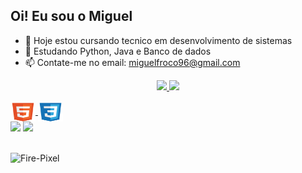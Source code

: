 ## Oi! Eu sou o Miguel

- 🔭 Hoje estou cursando tecnico em desenvolvimento de sistemas
- 🌱 Estudando Python, Java e Banco de dados
- 📫 Contate-me no email: miguelfroco96@gmail.com



<div align="center">
  <a href="https://github.com/Bosssx">
  <img height="180em" src="https://github-readme-stats.vercel.app/api?username=Bosssx&show_icons=true&theme=dracula&include_all_commits=true&count_private=true"/>
  <img height="180em" src="https://github-readme-stats.vercel.app/api/top-langs/?username=Bosssx&layout=compact&langs_count=7&theme=dracula"/>

  </div>

<div style="display: inline_block"><br>
 
  <img align="center" alt="Rafa-HTML" height="30" width="40" src="https://raw.githubusercontent.com/devicons/devicon/master/icons/html5/html5-original.svg">
  <img align="center" alt="Rafa-CSS" height="30" width="40" src="https://raw.githubusercontent.com/devicons/devicon/master/icons/css3/css3-original.svg">
  
  <link rel="stylesheet" type='text/css' href="https://cdn.jsdelivr.net/gh/devicons/devicon@latest/devicon.min.css" />
          
</div>

<div>
  <a href="https://www.instagram.com/_miguelo_x/" target="_blank"><img src="https://img.shields.io/badge/-Instagram-%23E4405F?style=for-the-badge&logo=instagram&logoColor=white" target="_blank"></a>
  <a href="https://www.linkedin.com/in/miguelbripoll/" target="_blank"><img src="https://img.shields.io/badge/-LinkedIn-%230077B5?style=for-the-badge&logo=linkedin&logoColor=white" target="_blank"></a> 
  
 
 
</div>
<br>

<div>
  
 ![Fire-Pixel](https://github.com/user-attachments/assets/3f50b0d4-5a27-403e-bb4a-e6e67aeb80c1)

 
</div>
